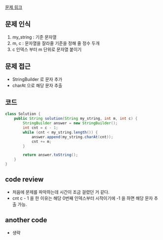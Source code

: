 [문제 링크](https://school.programmers.co.kr/learn/courses/30/lessons/181904)

## 문제 인식

1. my_string : 기준 문자열
2. m, c : 문자열을 잘라줄 기준을 정해 줄 정수 두개
3. c 인덱스 부터 m 단위로 문자열 붙이기

## 문제 접근

- StringBuilder 로 문자 추가
- charAt 으로 해당 문자 추출

## 코드

```java
class Solution {
    public String solution(String my_string, int m, int c) {
        StringBuilder answer = new StringBuilder();
        int cnt = c - 1;
        while (cnt < my_string.length()) {
            answer.append(my_string.charAt(cnt));
            cnt += m;
        }

        return answer.toString();
    }
}
```

## code review

- 처음에 문제를 파악하는데 시간이 조금 걸렸던 거 같다.
- cnt c - 1 을 한 이유는 해당 0번째 인덱스부터 시작이기에 -1 을 하면 해당 문자 추출 가능.

## another code

- 생략